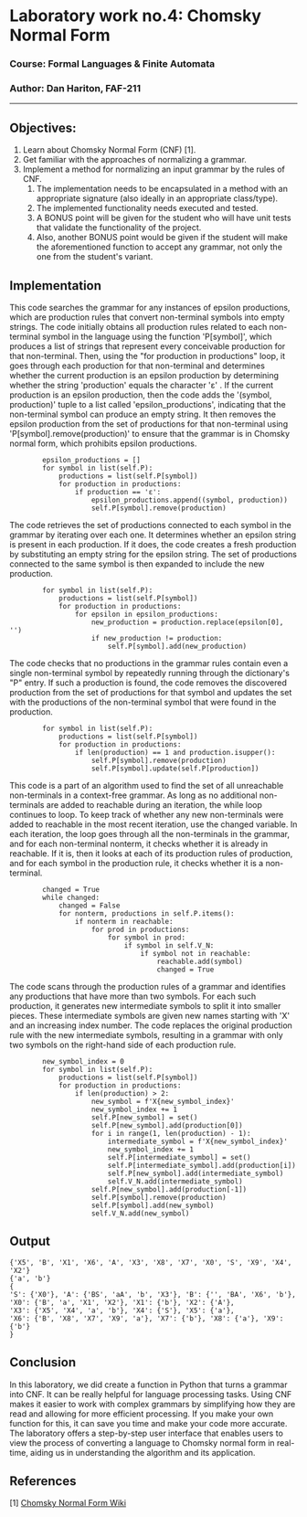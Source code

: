 # Laboratory work no.4: Chomsky Normal Form

### Course: Formal Languages & Finite Automata
### Author: Dan Hariton, FAF-211

----

## Objectives:
1. Learn about Chomsky Normal Form (CNF) [1].
2. Get familiar with the approaches of normalizing a grammar.
3. Implement a method for normalizing an input grammar by the rules of CNF.
    1. The implementation needs to be encapsulated in a method with an appropriate signature (also ideally in an appropriate class/type).
    2. The implemented functionality needs executed and tested.
    3. A BONUS point will be given for the student who will have unit tests that validate the functionality of the project.
    4. Also, another BONUS point would be given if the student will make the aforementioned function to accept any grammar, not only the one from the student's variant.
## Implementation 
This code searches the grammar for any instances of epsilon productions, which are production rules that convert non-terminal symbols into empty strings.
The code initially obtains all production rules related to each non-terminal symbol in the language using the function 'P[symbol]', which produces a list of strings that represent every conceivable production for that non-terminal.
Then, using the "for production in productions" loop, it goes through each production for that non-terminal and determines whether the current production is an epsilon production by determining whether the string 'production' equals the character 'ε' .
If the current production is an epsilon production, then the code adds the '(symbol, production)' tuple to a list called 'epsilon_productions', indicating that the non-terminal symbol can produce an empty string. It then removes the epsilon production from the set of productions for that non-terminal using 'P[symbol].remove(production)' to ensure that the grammar is in Chomsky normal form, which prohibits epsilon productions.
```
        epsilon_productions = []
        for symbol in list(self.P):
            productions = list(self.P[symbol])
            for production in productions:
                if production == 'ε':
                    epsilon_productions.append((symbol, production))
                    self.P[symbol].remove(production)
```
The code retrieves the set of productions connected to each symbol in the grammar by iterating over each one. It determines whether an epsilon string is present in each production. If it does, the code creates a fresh production by substituting an empty string for the epsilon string. The set of productions connected to the same symbol is then expanded to include the new production.
```
        for symbol in list(self.P):
            productions = list(self.P[symbol])
            for production in productions:
                for epsilon in epsilon_productions:
                    new_production = production.replace(epsilon[0], '')
                    if new_production != production:
                        self.P[symbol].add(new_production)
```
The code checks that no productions in the grammar rules contain even a single non-terminal symbol by repeatedly running through the dictionary's "P" entry. 
If such a production is found, the code removes the discovered production from the set of productions for that symbol and updates the set with the productions of the non-terminal symbol that were found in the production.

```
        for symbol in list(self.P):
            productions = list(self.P[symbol])
            for production in productions:
                if len(production) == 1 and production.isupper():
                    self.P[symbol].remove(production)
                    self.P[symbol].update(self.P[production])
```
This code is a part of an algorithm used to find the set of all unreachable non-terminals in a context-free grammar.
As long as no additional non-terminals are added to reachable during an iteration, the while loop continues to loop. To keep track of whether any new non-terminals were added to reachable in the most recent iteration, use the changed variable.
In each iteration, the loop goes through all the non-terminals in the grammar, and for each non-terminal nonterm, it checks whether it is already in reachable. If it is, then it looks at each of its production rules of production, and for each symbol in the production rule, it checks whether it is a non-terminal.
```
        changed = True
        while changed:
            changed = False
            for nonterm, productions in self.P.items():
                if nonterm in reachable:
                    for prod in productions:
                        for symbol in prod:
                            if symbol in self.V_N:
                                if symbol not in reachable:
                                    reachable.add(symbol)
                                    changed = True
```
The code scans through the production rules of a grammar and identifies any productions that have more than two symbols. For each such production, it generates new intermediate symbols to split it into smaller pieces. These intermediate symbols are given new names starting with 'X' and an increasing index number. The code replaces the original production rule with the new intermediate symbols, resulting in a grammar with only two symbols on the right-hand side of each production rule.
```
        new_symbol_index = 0
        for symbol in list(self.P):
            productions = list(self.P[symbol])
            for production in productions:
                if len(production) > 2:
                    new_symbol = f'X{new_symbol_index}'
                    new_symbol_index += 1
                    self.P[new_symbol] = set()
                    self.P[new_symbol].add(production[0])
                    for i in range(1, len(production) - 1):
                        intermediate_symbol = f'X{new_symbol_index}'
                        new_symbol_index += 1
                        self.P[intermediate_symbol] = set()
                        self.P[intermediate_symbol].add(production[i])
                        self.P[new_symbol].add(intermediate_symbol)
                        self.V_N.add(intermediate_symbol)
                    self.P[new_symbol].add(production[-1])
                    self.P[symbol].remove(production)
                    self.P[symbol].add(new_symbol)
                    self.V_N.add(new_symbol)
```
## Output
```
{'X5', 'B', 'X1', 'X6', 'A', 'X3', 'X8', 'X7', 'X0', 'S', 'X9', 'X4', 'X2'}
{'a', 'b'}
{
'S': {'X0'}, 'A': {'BS', 'aA', 'b', 'X3'}, 'B': {'', 'BA', 'X6', 'b'}, 
'X0': {'B', 'a', 'X1', 'X2'}, 'X1': {'b'}, 'X2': {'A'}, 
'X3': {'X5', 'X4', 'a', 'b'}, 'X4': {'S'}, 'X5': {'a'}, 
'X6': {'B', 'X8', 'X7', 'X9', 'a'}, 'X7': {'b'}, 'X8': {'a'}, 'X9': {'b'}
}
```

## Conclusion
In this laboratory, we did create a function in Python that turns a grammar into CNF. 
It can be really helpful for language processing tasks. 
Using CNF makes it easier to work with complex grammars by simplifying how they are read and allowing for more efficient processing. If you make your own function for this, it can save you time and make your code more accurate.
The laboratory offers a step-by-step user interface that enables users to view the process of converting a language to Chomsky normal form in real-time, aiding us in understanding the algorithm and its application.
## References
[1] [Chomsky Normal Form Wiki](https://en.wikipedia.org/wiki/Chomsky_normal_form)
                 